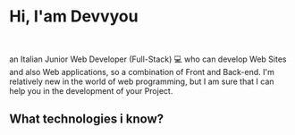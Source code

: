 # Hi, I'am Devvyou
<br>

an Italian Junior Web Developer (Full-Stack) 💻 who can develop Web Sites and also Web applications, so a combination of Front and Back-end. I'm relatively new in the world of web programming, but I am sure that I can help you in the development of your Project.

<h2>What technologies i know?</h2>


